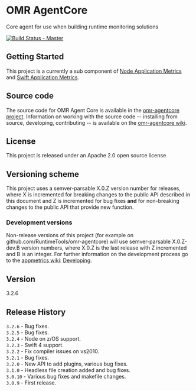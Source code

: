 # OMR AgentCore
Core agent for use when building runtime monitoring solutions

[![Build Status - Master](https://travis-ci.org/RuntimeTools/omr-agentcore.svg?branch=master)](https://travis-ci.org/RuntimeTools/omr-agentcore)

## Getting Started
This project is a currently a sub component of [Node Application Metrics](https://github.com/RuntimeTools/appmetrics) and [Swift Application Metrics](https://github.com/RuntimeTools/SwiftMetrics).

## Source code
The source code for OMR Agent Core is available in the [omr-agentcore project][1]. Information on working with the source code -- installing from source, developing, contributing -- is available on the [omr-agentcore wiki][2].

## License
This project is released under an Apache 2.0 open source license

## Versioning scheme
This project uses a semver-parsable X.0.Z version number for releases, where X is incremented for breaking changes to the public API described in this document and Z is incremented for bug fixes **and** for non-breaking changes to the public API that provide new function.

### Development versions
Non-release versions of this project (for example on github.com/RuntimeTools/omr-agentcore) will use semver-parsable X.0.Z-dev.B version numbers, where X.0.Z is the last release with Z incremented and B is an integer. For further information on the development process go to the  [appmetrics wiki][3]: [Developing](https://github.com/RuntimeTools/appmetrics/wiki/Developing).

## Version
3.2.6

## Release History
`3.2.6` - Bug fixes.  
`3.2.5` - Bug fixes.  
`3.2.4` - Node on z/OS support.  
`3.2.3` - Swift 4 support.  
`3.2.2` - Fix compiler issues on vs2010.  
`3.2.1` - Bug fixes.  
`3.2.0` - New API to add plugins, various bug fixes.  
`3.1.0` - Headless file creation added and bug fixes.  
`3.0.10` - Various bug fixes and makefile changes.  
`3.0.9` - First release.

[1]:https://github.com/RuntimeTools/omr-agentcore
[2]:https://github.com/RuntimeTools/omr-agentcore/wiki
[3]:https://github.com/RuntimeTools/appmetrics/wiki
